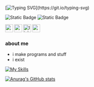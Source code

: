 [![Typing SVG](https://readme-typing-svg.demolab.com?font=Montserrat&pause=1000&repeat=false&random=false&width=435&lines=%F0%9F%91%8B+hello%2C+my+name+is+qwertyy!)](https://git.io/typing-svg)

<img alt="Static Badge" src="https://img.shields.io/badge/os-linux mint 21.2-green?logo=linuxmint"> <img alt="Static Badge" src="https://img.shields.io/badge/browser-google chrome-blue?logo=googlechrome">

<a title="game jolt" href="https://gamejolt.com/@qwertyy__"><img alt="game jolt logo" src="https://s.gjcdn.net/img/favicon.png" width="25px"></a>
<a title="scratch" href="https://scratch.mit.edu/users/qwertyy_the_artist/"><img alt="scratch logo" src="https://scratch.mit.edu/favicon.ico" width="25px"></a>
<a title="linkin.bio" href="https://linkin.bio/qwertyy__/"><img alt="linkin.bio logo" src="https://app.later.com/favicon.ico" width="25px"></a>
<a title="pronouns.page" href="https://en.pronouns.page/@qwertyy__"><img alt="pronouns.page logo" src="https://en.pronouns.page/logo/logo-primary.svg" width="25px"></a>

### about me
- i make programs and stuff
- i exist

[![My Skills](https://skillicons.dev/icons?i=blender,css,github,gmail,html,js,jquery,linux,lua,mint,py,robloxstudio,unity,vscode,windows)](https://skillicons.dev)

[![Anurag's GitHub stats](https://github-readme-stats.vercel.app/api?username=qwertyytheartist)](https://github.com/anuraghazra/github-readme-stats)
